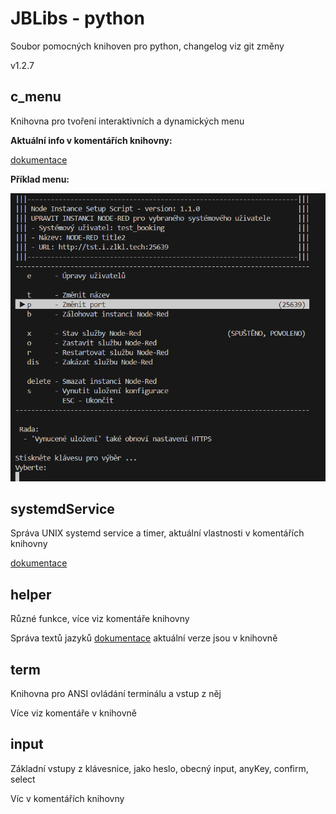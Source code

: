 # JBLibs - python

Soubor pomocných knihoven pro python, changelog viz git změny

v1.2.7

## c_menu

Knihovna pro tvoření interaktivních a dynamických menu

**Aktuální info v komentářích knihovny:**

[dokumentace](c_menu.md)

**Příklad menu:**

![1730976011565](image/Readme/1730976011565.png)

## systemdService

Správa UNIX systemd service a timer, aktuální vlastnosti v komentářích knihovny

[dokumentace](systemdService.md)

## helper

Různé funkce, více viz komentáře knihovny

Správa textů jazyků [dokumentace](helper.md) aktuální verze jsou v knihovně

## term

Knihovna pro ANSI ovládání terminálu a vstup z něj

Více viz komentáře v knihovně

## input

Základní vstupy z klávesnice, jako heslo, obecný input, anyKey, confirm, select

Víc v komentářích knihovny
